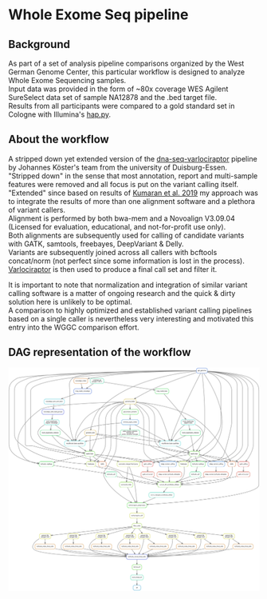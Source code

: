 # Whole Exome Seq pipeline
## Background
As part of a set of analysis pipeline comparisons organized by the West German Genome Center, this particular workflow is designed to analyze Whole Exome Sequencing samples.  
Input data was provided in the form of ~80x coverage WES Agilent SureSelect data set of sample NA12878 and the .bed target file.  
Results from all participants were compared to a gold standard set in Cologne with Illumina's [hap.py](https://github.com/Illumina/hap.py).
  
## About the workflow  
A stripped down yet extended version of the [dna-seq-varlociraptor](https://github.com/snakemake-workflows/dna-seq-varlociraptor) pipeline by Johannes Köster's team from the university of Duisburg-Essen.  
"Stripped down" in the sense that most annotation, report and multi-sample features were removed and all focus is put on the variant calling itself.  
"Extended" since based on results of [Kumaran et al. 2019](https://bmcbioinformatics.biomedcentral.com/articles/10.1186/s12859-019-2928-9) my approach was to integrate the results of more than one alignment software and a plethora of variant callers.  
Alignment is performed by both bwa-mem and a Novoalign V3.09.04 (Licensed for evaluation, educational, and not-for-profit use only).  
Both alignments are subsequently used for calling of candidate variants with GATK, samtools, freebayes, DeepVariant & Delly.  
Variants are subsequently joined across all callers with bcftools concat/norm (not perfect since some information is lost in the process).  
[Varlociraptor](https://github.com/varlociraptor/varlociraptor) is then used to produce a final call set and filter it.  

It is important to note that normalization and integration of similar variant calling software is a matter of ongoing research and the quick & dirty solution here is unlikely to be optimal.  
A comparison to highly optimized and established variant calling pipelines based on a single caller is nevertheless very interesting and motivated this entry into the WGGC comparison effort.

## DAG representation of the workflow
![DAG picture](WES_WGGC_dag.svg)
